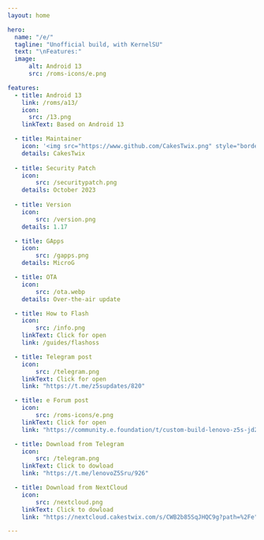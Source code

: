 ```yaml
---
layout: home

hero:
  name: "/e/"
  tagline: "Unofficial build, with KernelSU"
  text: "\nFeatures:"
  image: 
      alt: Android 13
      src: /roms-icons/e.png

features:
  - title: Android 13
    link: /roms/a13/
    icon: 
      src: /13.png
    linkText: Based on Android 13

  - title: Maintainer
    icon: '<img src="https://www.github.com/CakesTwix.png" style="border-radius: 10%;"/>'
    details: CakesTwix
  
  - title: Security Patch
    icon: 
        src: /securitypatch.png
    details: October 2023
  
  - title: Version
    icon: 
        src: /version.png
    details: 1.17

  - title: GApps
    icon: 
        src: /gapps.png
    details: MicroG

  - title: OTA
    icon: 
        src: /ota.webp
    details: Over-the-air update

  - title: How to Flash
    icon: 
        src: /info.png
    linkText: Click for open
    link: /guides/flashoss

  - title: Telegram post
    icon: 
        src: /telegram.png
    linkText: Click for open
    link: "https://t.me/z5supdates/820"

  - title: e Forum post
    icon: 
        src: /roms-icons/e.png
    linkText: Click for open
    link: "https://community.e.foundation/t/custom-build-lenovo-z5s-jd2019/52452"

  - title: Download from Telegram
    icon: 
        src: /telegram.png
    linkText: Click to dowload
    link: "https://t.me/lenovoZ5Sru/926"

  - title: Download from NextCloud
    icon: 
        src: /nextcloud.png
    linkText: Click to dowload
    link: "https://nextcloud.cakestwix.com/s/CWB2b85SqJHQC9g?path=%2Fe"

---
```




